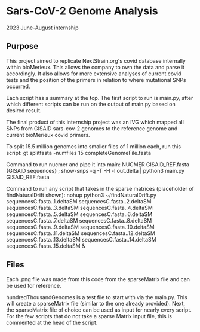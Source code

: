 # Sars-CoV-2 Genome Analysis
2023 June-August internship

## Purpose
This project aimed to replicate NextStrain.org's covid database internally within bioMerieux. This allows the company to own the data and parse it accordingly. It also allows for more extensive analyses of current covid tests and the position of the primers in relation to where mutational SNPs occurred.

Each script has a summary at the top. The first script to run is main.py, after which different scripts can be run on the output of main.py based on desired result.

The final product of this internship project was an IVG which mapped all SNPs from GISAID sars-cov-2 genomes to the reference genome and current bioMerieux covid primers.

To split 15.5 million genomes into smaller files of 1 million each, run this script: gt splitfasta -numfiles 15 completeGenomeFile.fasta

Command to run nucmer and pipe it into main: NUCMER GISAID_REF.fasta {GISAID sequences} ; show-snps -q -T -H -l out.delta | python3 main.py GISAID_REF.fasta

Command to run any script that takes in the sparse matrices (placeholder of findNaturalDrift shown): nohup python3 ~/findNaturalDrift.py sequencesC.fasta..1.deltaSM sequencesC.fasta..2.deltaSM sequencesC.fasta..3.deltaSM sequencesC.fasta..4.deltaSM sequencesC.fasta..5.deltaSM sequencesC.fasta..6.deltaSM sequencesC.fasta..7.deltaSM sequencesC.fasta..8.deltaSM sequencesC.fasta..9.deltaSM sequencesC.fasta..10.deltaSM sequencesC.fasta..11.deltaSM sequencesC.fasta..12.deltaSM sequencesC.fasta..13.deltaSM sequencesC.fasta..14.deltaSM sequencesC.fasta..15.deltaSM &

## Files
Each .png file was made from this code from the sparseMatrix file and can be used for reference.

hundredThousandGenomes is a test file to start with via the main.py. This will create a sparseMatrix file (similar to the one already provided). Next, the sparseMatrix file of choice can be used as input for nearly every script. For the few scripts that do not take a sparse Matrix input file, this is commented at the head of the script.
